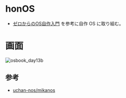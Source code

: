 # honOS

- [ゼロからのOS自作入門](https://www.amazon.co.jp/%E3%82%BC%E3%83%AD%E3%81%8B%E3%82%89%E3%81%AEOS%E8%87%AA%E4%BD%9C%E5%85%A5%E9%96%80-%E5%86%85%E7%94%B0-%E5%85%AC%E5%A4%AA/dp/4839975868) を参考に自作 OS に取り組む。

# 画面

![osbook_day13b](https://user-images.githubusercontent.com/44946173/132105468-804cd70a-5d79-4d23-9a2d-3ae3b1bc28bc.gif)


## 参考

- [uchan-nos/mikanos](https://github.com/uchan-nos/mikanos)
